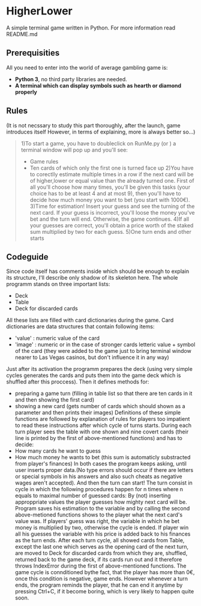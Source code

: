 # HigherLower
A simple terminal game written in Python. For more information read README.md

## Prerequisities
All you need to enter into the world of average gambling game is:
- **Python 3**, no third party libraries are needed. 
- **A terminal which can display symbols such as hearth or diamond properly**

## Rules
(It is not necssary to study this part thoroughly, after the launch, game introduces itself
However, in terms of explaining, more is always better so...)
> 1)To start a game, you have to doubleclick on RunMe.py (or ) a terminal window will pop up and you'll see:
>- Game rules
>- Ten cards of which only the first one is turned face up
> 2)You have to corectlly estimate multiple times in a row if the next card will be of higher,lower or equal value than the already turned one. First of all you'll choose how many times, you'll be given this tasks (your choice has to be at least 4 and at most 9), then you'll have to decide how much money you want to bet (you start with 1000€).
> 3)Time for estimation! Insert your guess and see the turning of the next card. If your guess is incorrect, you'll loose the money you've bet and the turn will end. Otherwise, the game continues.
> 4)If all your guesses are correct, you'll obtain a price worth of the staked sum multiplied by two for each guess.
> 5)One turn ends and other starts  

## Codeguide
Since code itself has comments inside which should be enough to explain its structure, I'll describe only shadow of its skeleton here.
The whole programm stands on three important lists:
- Deck
- Table
- Deck for discarded cards

All these lists are filled with card dictionaries during the game.
Card dictionaries are data structures that contain following items:
- 'value' : numeric value of the card
- 'image' : numeric or in the case of stronger cards letteric value + symbol of the card (they were added to the game just to bring terminal window nearer to Las Vegas casinos, but don't influence it in any way)

Just after its activation the programm prepares the deck (using very simple cycles generates the cards and puts them into the game deck which is shuffled after this proccess).
Then it defines methods for:
- preparing a game turn (filling in table list so that there are ten cards in it and then showing the first card)
- showing a new card (gets number of cards which should shown as a parameter and then prints their images)
Definitions of these simple functions are followed by explanation of rules for players too impatient to read these
instructions after which cycle of turns starts.
During each turn player sees the table with one shown and nine covert cards (their line is printed by the first of above-mentioned functions) and has to decide:
- How many cards he want to guess
- How much money he wants to bet (this sum is automaticly substracted from player's finances)
In both cases the program keeps asking, until user inserts proper data.(No type errors should occur if there are letters or special symbols in his answers and also such cheats as negative wages aren't accepted).
And then the turn can start!
The turn consist in cycle in which the following procedures happen for n times where n equals to maximal number of guessed cards:
By (not) inserting approppriate values the player guesses how mighty next card will be. Program saves his estimation to the variable and by calling the second above-metioned functions shows to the player what the next card's value was. If players' guess was right, the variable in which he bet money is multiplied by two, otherwise the cycle is ended.
If player win all his guesses the variable with his price is added back to his finances as the turn ends.
After each turn cycle, all showed cards from Table, except the last one which serves as the opening card of the next turn, are moved to Deck for discarded cards from which they are, shuffled, returned back to the game deck, if its cards run out and it therefore throws IndexError during the first of above-mentioned functions.
The game cycle is connditioned bythe fact, that the player has more than 0€, once this condition is negative, game ends. However whenever a turn ends, the program reminds the player, that he can end it anytime by pressing Ctrl+C, if it become boring, which is very likely to happen quite soon.
